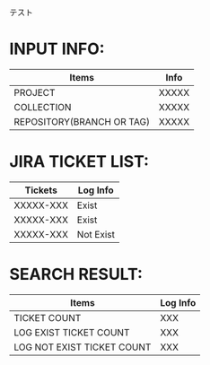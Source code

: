 テスト  
# INPUT INFO:  
  | Items  | Info |
  | - | - |
  | PROJECT | XXXXX |
  | COLLECTION | XXXXX |
  | REPOSITORY(BRANCH OR TAG) | XXXXX |

# JIRA TICKET LIST:  
  | Tickets  | Log Info |
  | - | - |
  | XXXXX-XXX | Exist |
  | XXXXX-XXX | Exist |
  | XXXXX-XXX | Not Exist |

# SEARCH RESULT:  
  | Items  | Log Info |
  | - | - |
  | TICKET COUNT | XXX |
  | LOG EXIST TICKET COUNT | XXX |
  | LOG NOT EXIST TICKET COUNT | XXX |
